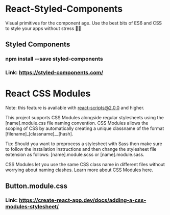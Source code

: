 # React-Styled-Components

Visual primitives for the component age.
Use the best bits of ES6 and CSS to style your apps without stress 💅🏾

## Styled Components

### npm install --save styled-components

### Link: https://styled-components.com/

# React CSS Modules

Note: this feature is available with react-scripts@2.0.0 and higher.

This project supports CSS Modules alongside regular stylesheets using the [name].module.css file naming convention. CSS Modules allows the scoping of CSS by automatically creating a unique classname of the format [filename]\_[classname]\_\_[hash].

Tip: Should you want to preprocess a stylesheet with Sass then make sure to follow the installation instructions and then change the stylesheet file extension as follows: [name].module.scss or [name].module.sass.

CSS Modules let you use the same CSS class name in different files without worrying about naming clashes. Learn more about CSS Modules here.

## Button.module.css

### Link: https://create-react-app.dev/docs/adding-a-css-modules-stylesheet/
